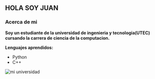 <!--
**jjoselblas27/jjoselblas27** is a ✨ _special_ ✨ repository because its `README.md` (this file) appears on your GitHub profile.

Here are some ideas to get you started:

- 🔭 I’m currently working on ...
- 🌱 I’m currently learning ...
- 👯 I’m looking to collaborate on ...
- 🤔 I’m looking for help with ...
- 💬 Ask me about ...
- 📫 How to reach me: ...
- 😄 Pronouns: ...
- ⚡ Fun fact: ...
-->

## HOLA SOY JUAN
### Acerca de mi
**Soy un estudiante de la universidad de ingenieria y tecnologia(UTEC) cursando la carrera de ciencia de la computacion.**

__Lenguajes aprendidos:__
- Python
- C++
 
 ![mi universidad](https://upload.wikimedia.org/wikipedia/commons/thumb/9/96/Campus_UTEC_Lima.png/275px-Campus_UTEC_Lima.png)


